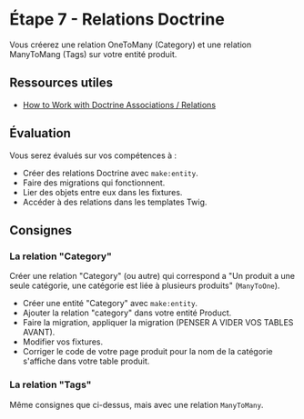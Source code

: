 # Étape 7 - Relations Doctrine

Vous créerez une relation OneToMany (Category) et une relation ManyToMang (Tags) sur votre entité produit.

## Ressources utiles

* [How to Work with Doctrine Associations / Relations](https://symfony.com/doc/current/doctrine/associations.html)

## Évaluation

Vous serez évalués sur vos compétences à :

* Créer des relations Doctrine avec `make:entity`.
* Faire des migrations qui fonctionnent.
* Lier des objets entre eux dans les fixtures.
* Accéder à des relations dans les templates Twig.

## Consignes

### La relation "Category"

Créer une relation "Category" (ou autre) qui correspond a "Un produit a une seule catégorie, une catégorie est liée à plusieurs produits" (`ManyToOne`).

* Créer une entité "Category" avec `make:entity`.
* Ajouter la relation "category" dans votre entité Product.
* Faire la migration, appliquer la migration (PENSER A VIDER VOS TABLES AVANT).
* Modifier vos fixtures.
* Corriger le code de votre page produit pour la nom de la catégorie s'affiche dans votre table produit.

### La relation "Tags"

Même consignes que ci-dessus, mais avec une relation `ManyToMany`.
